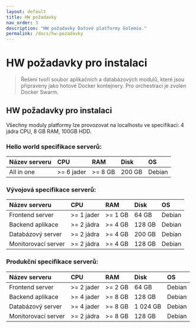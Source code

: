 ```yaml
---
layout: default
title: HW požadavky
nav_order: 3
description: "HW požadavky Datové platformy Golemio."
permalink: /docs/hw-pozadavky
---
```


# HW požadavky pro instalaci

> Řešení tvoří soubor aplikačních a databázových modulů, které jsou připraveny jako hotové Docker kontejnery. Pro orchestraci je zvolen Docker Swarm.

## HW požadavky pro instalaci

Všechny moduly platformy lze provozovat na localhostu ve specifikaci: 4 jádra CPU, 8 GB RAM, 100GB HDD.

### Hello world specifikace serverů:

| Název serveru | CPU | RAM | Disk | OS |
|:-|:-|:-|:-|:-|
| All in one | >= 6 jader | >= 8 GB | 200 GB | Debian |

### Vývojová specifikace serverů:

| Název serveru | CPU | RAM | Disk | OS |
|:-|:-|:-|:-|:-|
| Frontend server     | >= 1 jader | >= 1 GB |  64 GB | Debian |
| Backend aplikace    | >= 2 jádra | >= 4 GB | 128 GB | Debian |
| Databázový server   | >= 2 jádra | >= 4 GB | 200 GB | Debian |
| Monitorovací server | >= 2 jádra | >= 4 GB | 128 GB | Debian |

### Produkční specifikace serverů:

| Název serveru | CPU | RAM | Disk | OS |
|:-|:-|:-|:-|:-|
| Frontend server     | >= 2 jader | >= 2 GB |    64 GB | Debian |
| Backend aplikace    | >= 4 jader | >= 8 GB |   128 GB | Debian |
| Databázový server   | >= 4 jader | >= 8 GB | 1 024 GB | Debian |
| Monitorovací server | >= 2 jádra | >= 8 GB |   128 GB | Debian |
